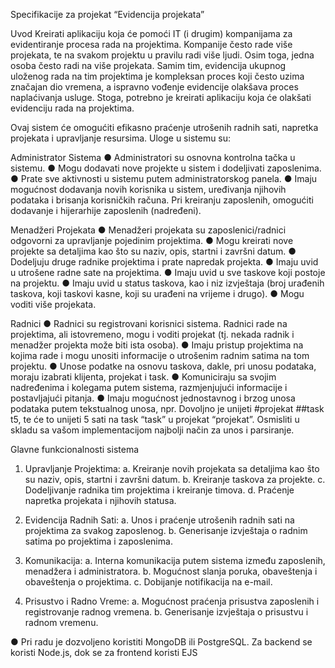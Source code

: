 Specifikacije za projekat
“Evidencija projekata”

Uvod
Kreirati aplikaciju koja će pomoći IT (i drugim) kompanijama za evidentiranje procesa rada na projektima. Kompanije često rade više projekata, te na svakom projektu u pravilu radi više ljudi. Osim toga, jedna osoba često radi na više projekata. Samim tim, evidencija ukupnog uloženog rada na tim projektima je kompleksan proces koji često uzima značajan dio vremena, a ispravno vođenje evidencije olakšava proces naplaćivanja usluge. Stoga, potrebno je kreirati aplikaciju koja će olakšati evidenciju rada na projektima.

Ovaj sistem će omogućiti efikasno praćenje utrošenih radnih sati, napretka projekata i upravljanje resursima. Uloge u sistemu su:

Administrator Sistema
●	Administratori su osnovna kontrolna tačka u sistemu.
●	Mogu dodavati nove projekte u sistem i dodeljivati zaposlenima.
●	Prate sve aktivnosti u sistemu putem administratorskog panela.
●	Imaju mogućnost dodavanja novih korisnika u sistem, uređivanja njihovih podataka i brisanja korisničkih računa. Pri kreiranju zaposlenih, omogućiti dodavanje i hijerarhije zaposlenih (nadređeni).

Menadžeri Projekata
●	Menadžeri projekata su zaposlenici/radnici odgovorni za upravljanje pojedinim projektima.
●	Mogu kreirati nove projekte sa detaljima kao što su naziv, opis, startni i završni datum.
●	Dodeljuju druge radnike projektima i prate napredak projekta.
●	Imaju uvid u utrošene radne sate na projektima.
●	Imaju uvid u sve taskove koji postoje na projektu.
●	Imaju uvid u status taskova, kao i niz izvještaja (broj urađenih taskova, koji taskovi kasne, koji su urađeni na vrijeme i drugo).
●	Mogu voditi više projekata.

Radnici
●	Radnici su registrovani korisnici sistema. Radnici rade na projektima, ali istovremeno, mogu i voditi projekat (tj. nekada radnik i menadžer projekta može biti ista osoba).
●	Imaju pristup projektima na kojima rade i mogu unositi informacije o utrošenim radnim satima na tom projektu.
●	Unose podatke na osnovu taskova, dakle, pri unosu podataka, moraju izabrati klijenta, projekat i task.
●	Komuniciraju sa svojim nadređenima i kolegama putem sistema, razmjenjujući informacije i postavljajući pitanja.
●	Imaju mogućnost jednostavnog i brzog unosa podataka putem tekstualnog unosa, npr. Dovoljno je unijeti #projekat ##task t5, te će to unijeti 5 sati na task “task” u projekat “projekat”. Osmisliti u skladu sa vašom implementacijom najbolji način za unos i parsiranje.

Glavne funkcionalnosti sistema

1.	Upravljanje Projektima:
a.	Kreiranje novih projekata sa detaljima kao što su naziv, opis, startni i završni datum.
b.	Kreiranje taskova za projekte.
c.	Dodeljivanje radnika tim projektima i kreiranje timova.
d.	Praćenje napretka projekata i njihovih statusa.

2.	Evidencija Radnih Sati:
a.	Unos i praćenje utrošenih radnih sati na projektima za svakog zaposlenog.
b.	Generisanje izvještaja o radnim satima po projektima i zaposlenima.

3.	Komunikacija:
a.	Interna komunikacija putem sistema između zaposlenih, menadžera i administratora.
b.	Mogućnost slanja poruka, obaveštenja i obaveštenja o projektima.
c.	Dobijanje notifikacija na e-mail.

4.	Prisustvo i Radno Vreme:
a.	Mogućnost praćenja prisustva zaposlenih i registrovanje radnog vremena.
b.	Generisanje izvještaja o prisustvu i radnom vremenu.

●	Pri radu je dozvoljeno koristiti MongoDB ili PostgreSQL. Za backend se koristi Node.js, dok se za frontend koristi EJS
